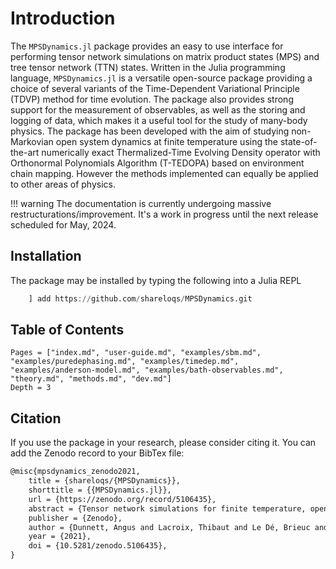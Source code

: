 # Introduction

The `MPSDynamics.jl` package provides an easy to use interface for performing tensor network simulations on matrix product states (MPS) and tree tensor network (TTN) states.
Written in the Julia programming language, `MPSDynamics.jl` is a versatile open-source package providing a choice of several variants of the Time-Dependent Variational Principle (TDVP) method for time evolution. 
The package also provides strong support for the measurement of observables, as well as the storing and logging of data, which makes it a useful tool for the study of many-body physics. 
The package has been developed with the aim of studying non-Markovian open system dynamics at finite temperature using the state-of-the-art numerically exact Thermalized-Time Evolving Density operator with Orthonormal Polynomials Algorithm (T-TEDOPA) based on environment chain mapping.
However the methods implemented can equally be applied to other areas of physics.

!!! warning
	The documentation is currently undergoing massive restructurations/improvement. It's a work in progress until the next release scheduled for May, 2024.

## Installation

The package may be installed by typing the following into a Julia REPL

```julia
    ] add https://github.com/shareloqs/MPSDynamics.git
```

## Table of Contents

```@contents
Pages = ["index.md", "user-guide.md", "examples/sbm.md", "examples/puredephasing.md", "examples/timedep.md", "examples/anderson-model.md", "examples/bath-observables.md", "theory.md", "methods.md", "dev.md"]
Depth = 3
```

## Citation
If you use the package in your research, please consider citing it.
You can add the Zenodo record to your BibTex file:

```tex
@misc{mpsdynamics_zenodo2021,
	title = {shareloqs/{MPSDynamics}},
	shorttitle = {{MPSDynamics.jl}},
	url = {https://zenodo.org/record/5106435},
	abstract = {Tensor network simulations for finite temperature, open quantum system dynamics},
	publisher = {Zenodo},
	author = {Dunnett, Angus and Lacroix, Thibaut and Le Dé, Brieuc and Riva, Angela},
	year = {2021},
	doi = {10.5281/zenodo.5106435},
}
```
